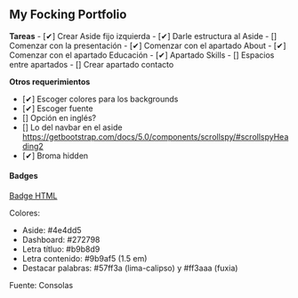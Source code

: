 ## My Focking Portfolio
  **Tareas**
    - [✔] Crear Aside fijo izquierda
    - [✔] Darle estructura al Aside
    - [] Comenzar con la presentación
    - [✔] Comenzar con el apartado About
    - [✔] Comenzar con el apartado Educación
    - [✔] Apartado Skills
    - [] Espacios entre apartados
    - [] Crear apartado contacto

  **Otros requerimientos**
  - [✔] Escoger colores para los backgrounds
  - [✔] Escoger fuente
  - [] Opción en inglés?
  - [] Lo del navbar en el aside
      https://getbootstrap.com/docs/5.0/components/scrollspy/#scrollspyHeading2
  - [✔] Broma hidden


#### Badges

[Badge HTML](https://img.shields.io/badge/html5-%23E65100.svg?style=for-the-badge&logo=html5&logoColor=white&color=%23E65100)



Colores: 

  - Aside: #4e4dd5
  - Dashboard: #272798
  - Letra títluo: #b9b8d9
  - Letra contenido: #9b9af5 (1.5 em)
  - Destacar palabras: #57ff3a (lima-calipso) y #ff3aaa (fuxia)

  Fuente: Consolas
